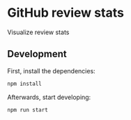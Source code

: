 # GitHub review stats

Visualize review stats

## Development

First, install the dependencies:

```sh
npm install
```

Afterwards, start developing:

```sh
npm run start
```
